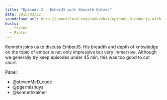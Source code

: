 ```yaml
---
title: "Episode 3 - EmberJS with Kenneth Kalmer"
date: 2015/03/22
soundcloud_url: http://soundcloud.com/zadevchat/episode-3-emberjs-with-kenneth-kalmer
hosts:
  - Steven
  - Pieter
---
```


Kenneth joins us to discuss EmberJS. His breadth and depth of knowledge on the topic of ember is not only impressive but very immersive. Although we generally try keep episodes under 45 min, this was too good to cut short.

Panel:

* @stevenMcD_code 
* @pgermishuys 
* @kennethkalmer

